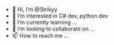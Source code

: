 - 👋 Hi, I’m @Strikyy
- 👀 I’m interested in C# dev, python dev
- 🌱 I’m currently learning ...
- 💞️ I’m looking to collaborate on ...
- 📫 How to reach me ...

<!---
Strikyy/Strikyy is a ✨ special ✨ repository because its `README.md` (this file) appears on your GitHub profile.
You can click the Preview link to take a look at your changes.
--->
